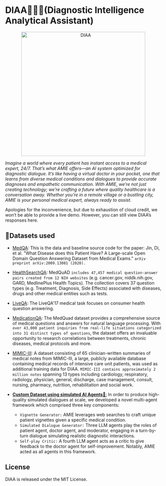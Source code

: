 # DIAA👩🏼‍⚕️(Diagnostic Intelligence Analytical Assistant)
<p align = "center"><img src="https://github.com/xnileshtiwari/DIAA-Diagnostic-Intelligence-Analytical-Assistant-/assets/135645478/68fe66f1-9050-4417-9647-448c77fa9572" alt="DIAA" width="400" height="auto">
</p>


_Imagine a world where every patient has instant access to a medical expert, 24/7. That’s what AMIE offers—an AI system optimized for diagnostic dialogue. It’s like having a virtual doctor in your pocket, one that learns from diverse medical conditions and dialogues to provide accurate diagnoses and empathetic communication. With AMIE, we’re not just creating technology; we’re crafting a future where quality healthcare is a conversation away. Whether you’re in a remote village or a bustling city, AMIE is your personal medical expert, always ready to assist._



Apologies for the inconvenience, but due to exhaustion of cloud credit, we won’t be able to provide a live demo. However, you can still view DIAA’s responses here.





## 📃Datasets used
- [MedQA](https://huggingface.co/datasets/bigbio/med_qa): This is the data and baseline source code for the paper: Jin, Di, et al. "What Disease does this Patient Have? A Large-scale Open Domain Question Answering Dataset from Medical Exams." `arXiv preprint arXiv:2009.13081 (2020).`
- [HealthSearchQA](https://github.com/abachaa/MedQuAD): MedQuAD `includes 47,457 medical question-answer pairs created from 12 NIH websites` (e.g. cancer.gov, niddk.nih.gov, GARD, MedlinePlus Health Topics). The collection covers 37 question types (e.g. Treatment, Diagnosis, Side Effects) associated with diseases, drugs and other medical entities such as tests.  

- [LiveQA](https://github.com/abachaa/LiveQA_MedicalTask_TREC2017): The LiveQA'17 medical task focuses on consumer health question answering. 
- [MedicationQA](https://www.kaggle.com/datasets/thedevastator/comprehensive-medical-q-a-dataset): The MedQuad dataset provides a comprehensive source of medical questions and answers for natural language processing. With `over 43,000 patient inquiries from real-life situations categorized into 31 distinct types of questions`, the dataset offers an invaluable opportunity to research correlations between treatments, chronic diseases, medical protocols and more.

- [MIMIC-III](https://physionet.org/content/mimiciii/1.4/): A dataset consisting of 65 clinician-written summaries of medical notes from MIMIC-III, a large, publicly available database containing medical records of intensive care unit patients, was used as additional training data for DIAA. `MIMIC-III contains approximately 2 million notes` spanning 13 types including cardiology, respiratory, radiology, physician, general, discharge, case management, consult, nursing, pharmacy, nutrition, rehabilitation and social work.

- <ins>**Custom Dataset using simulated AI Agents🤖**:</ins> In order to produce high-quality simulated dialogues at scale, we developed a novel multi-agent framework which comprised three key components:
  - `Vignette Generator:` AMIE leverages web searches to craft unique patient vignettes given a specific
medical condition.
  - `Simulated Dialogue Generator:` Three LLM agents play the roles of patient agent, doctor agent,
and moderator, engaging in a turn-by-turn dialogue simulating realistic diagnostic interactions.
  - `Self-play Critic:` A fourth LLM agent acts as a critic to give feedback to the doctor agent for self-improvement. Notably, AMIE acted as all agents in this framework.



## License

DIAA is released under the MIT License.
